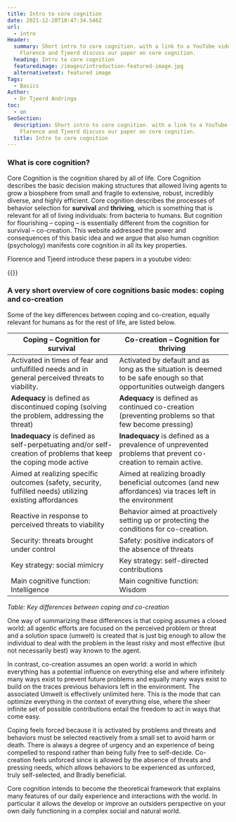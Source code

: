 ```yaml
---
title: Intro to core cognition
date: 2021-12-20T10:47:34.546Z
url:
  - intro
Header:
  summary: Short intro to core cognition. with a link to a YouTube video where
    Florence and Tjeerd discuss our paper on core cognition.
  heading: Intro to core cognition
  featuredimage: /images/introduction-featured-image.jpg
  alternativetext: featured image
Tags:
  - Basics
Author:
  - Dr Tjeerd Andringa
toc:
  - on
SeoSection:
  description: Short intro to core cognition. with a link to a YouTube video where
    Florence and Tjeerd discuss our paper on core cognition.
  title: Intro to core cognition
---
```

### What is core cognition?

Core Cognition is the cognition shared by all of life. Core Cognition describes the basic decision making structures that allowed living agents to grow a biosphere from small and fragile to extensive, robust, incredibly diverse, and highly efficient. Core cognition describes the processes of behavior selection for **survival** and **thriving**, which is something that is relevant for all of living individuals: from bacteria to humans. But cognition for flourishing – coping – is essentially different from the cognition for survival – co-creation. This website addressed the power and consequences of this basic idea and we argue that also human cognition (psychology) manifests core cognition in all its key properties.

Florence and Tjeerd introduce these papers in a youtube video:

{{<youtube hGhCwM697os>}}

### A very short overview of core cognitions basic modes: coping and co-creation

Some of the key differences between coping and co-creation, equally relevant for humans as for the rest of life, are listed below.

| Coping – Cognition for survival                                                                                  | Co-creation – Cognition for thriving                                                                                 |
| ---------------------------------------------------------------------------------------------------------------- | -------------------------------------------------------------------------------------------------------------------- |
| Activated in times of fear and unfulfilled needs and in general perceived threats to viability.                  | Activated by default and as long as the situation is deemed to be safe enough so that opportunities outweigh dangers |
| **Adequacy** is defined as discontinued coping (solving the problem, addressing the threat)                      | **Adequacy** is defined as continued co-creation  (preventing problems so that few become pressing)                  |
| **Inadequacy** is defined as self-perpetuating and/or self-creation of problems that keep the coping mode active | **Inadequacy** is defined as a prevalence of unprevented problems that prevent co-creation to remain active.         |
| Aimed at realizing specific outcomes (safety, security, fulfilled needs) utilizing existing affordances          | Aimed at realizing broadly beneficial outcomes (and new affordances) via traces left in the environment              |
| Reactive in response to perceived threats to viability                                                           | Behavior aimed at proactively setting up or protecting the conditions for co-creation.                               |
| Security: threats brought under control                                                                          | Safety: positive indicators of the absence of threats                                                                |
| Key strategy: social mimicry                                                                                     | Key strategy: self-directed contributions                                                                            |
| Main cognitive function: Intelligence                                                                            | Main cognitive function: Wisdom                                                                                      |

*Table: Key differences between coping and co-creation*

One way of summarizing these differences is that coping assumes a closed world: all agentic efforts are focused on the perceived problem or threat and a solution space (umwelt) is created that is just big enough to allow the individual to deal with the problem in the least risky and most effective (but not necessarily best) way known to the agent.

In contrast, co-creation assumes an open world: a world in which everything has a potential influence on everything else and where infinitely many ways exist to prevent future problems and equally many ways exist to build on the traces previous behaviors left in the environment. The associated Umwelt is effectively unlimited here. This is the mode that can optimize everything in the context of everything else, where the sheer infinite set of possible contributions entail the freedom to act in ways that come easy.

Coping feels forced because it is activated  by problems and threats and behaviors must be selected reactively from a small set to avoid harm or death. There is always a degree of urgency and an experience of being compelled to respond rather than being fully free to self-decide. Co-creation feels unforced since is allowed by the absence of threats and pressing needs, which allows behaviors to be experienced as unforced, truly self-selected, and Bradly beneficial.

Core cognition intends to become the theoretical framework that explains many features of our daily experience and interactions with the world. In particular it allows the develop or improve an outsiders perspective on your own daily functioning in a complex social and natural world.
